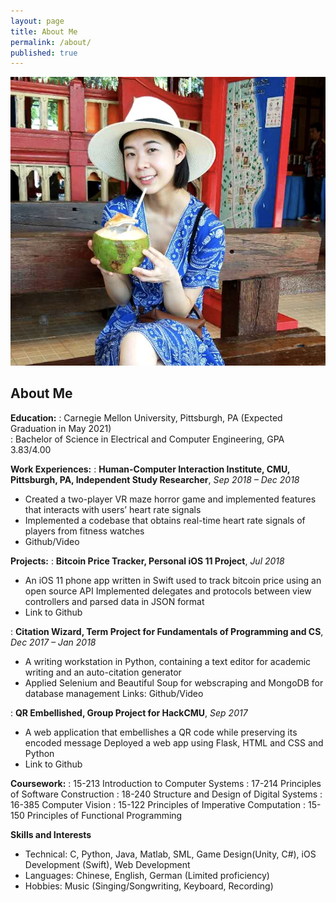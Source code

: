 ```yaml
---
layout: page
title: About Me
permalink: /about/
published: true
---
```


<div class="page" markdown="1">

![400x200](/uploads/me5.png "Large example image")

<!-- <div class="page" markdown="1">

{% capture page_subtitle %}
<img
    class="me"
    alt="{{ author.name }}"
    src="{{ site.author.photo | relative_url }}"
    srcset="{{ site.author.photo2x | relative_url }} 2x"
/>
{% endcapture %}

{% include page/title.html title=page.title subtitle=page_subtitle %}
 -->

## About Me 

**Education:**
: Carnegie Mellon University, Pittsburgh, PA (Expected Graduation in May 2021)            
: Bachelor of Science in Electrical and Computer Engineering, GPA 3.83/4.00

**Work Experiences:**
: **Human-Computer Interaction Institute, CMU, Pittsburgh, PA, Independent Study Researcher**, *Sep 2018 – Dec 2018*
* Created a two-player VR maze horror game and implemented features that interacts with users’ heart rate signals
* Implemented a codebase that obtains real-time heart rate signals of players from fitness watches
* Github/Video

**Projects:**
: **Bitcoin Price Tracker, Personal iOS 11 Project**, *Jul 2018*
* An iOS 11 phone app written in Swift used to track bitcoin price using an open source API
Implemented delegates and protocols between view controllers and parsed data in JSON format
* Link to Github

: **Citation Wizard, Term Project for Fundamentals of Programming and CS**, *Dec 2017 –  Jan 2018*
* A writing workstation in Python, containing a text editor for academic writing and an auto-citation generator
* Applied Selenium and Beautiful Soup for webscraping and MongoDB for database management
Links: Github/Video

: **QR Embellished, Group Project for HackCMU**, *Sep 2017*                                              
* A web application that embellishes a QR code while preserving its encoded message
Deployed a web app using Flask, HTML and CSS and Python
* Link to Github

**Coursework:**
: 15-213 Introduction to Computer Systems
: 17-214 Principles of Software Construction
: 18-240 Structure and Design of Digital Systems
: 16-385 Computer Vision
: 15-122 Principles of Imperative Computation
: 15-150 Principles of Functional Programming

**Skills and Interests**
* Technical: C, Python, Java, Matlab, SML, Game Design(Unity, C#), iOS Development (Swift), Web Development
* Languages: Chinese, English, German (Limited proficiency)
* Hobbies: Music (Singing/Songwriting, Keyboard, Recording)

</div>
